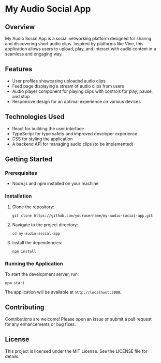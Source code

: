 # My Audio Social App

## Overview
My Audio Social App is a social networking platform designed for sharing and discovering short audio clips. Inspired by platforms like Vine, this application allows users to upload, play, and interact with audio content in a seamless and engaging way.

## Features
- User profiles showcasing uploaded audio clips
- Feed page displaying a stream of audio clips from users
- Audio player component for playing clips with controls for play, pause, and stop
- Responsive design for an optimal experience on various devices

## Technologies Used
- React for building the user interface
- TypeScript for type safety and improved developer experience
- CSS for styling the application
- A backend API for managing audio clips (to be implemented)

## Getting Started

### Prerequisites
- Node.js and npm installed on your machine

### Installation
1. Clone the repository:
   ```
   git clone https://github.com/yourusername/my-audio-social-app.git
   ```
2. Navigate to the project directory:
   ```
   cd my-audio-social-app
   ```
3. Install the dependencies:
   ```
   npm install
   ```

### Running the Application
To start the development server, run:
```
npm start
```
The application will be available at `http://localhost:3000`.

## Contributing
Contributions are welcome! Please open an issue or submit a pull request for any enhancements or bug fixes.

## License
This project is licensed under the MIT License. See the LICENSE file for details.
